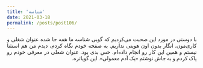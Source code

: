 ```yaml
---
title: 'شناسه'
date: 2021-03-18
permalink: /posts/post106/
---
```

<div align="justify" dir="rtl" style="font-family:vazir;">

با دوستی در مورد این صحبت می‌کردیم که گویی شناسه ما همه جا شده عنوان شغلی و کاری‌مون. انگار بدون اون هویتی نداریم. به صفحه خودم نگاه کردم، دیدم من هم استثنا نیستم و همین این کار رو انجام داده‌ام. حس بدی بود. عنوان شغلی در معرفی خودم رو پاک کردم و به جاش نوشتم «یک آدم معمولی». این گویاتره.

</div>


